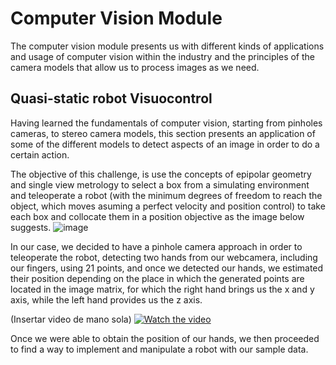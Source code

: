 # Computer Vision Module
  The computer vision module presents us with different kinds of applications and usage of computer vision within the industry and the principles of the camera models that allow us to process images as we need.

## Quasi-static robot Visuocontrol
  Having learned the fundamentals of computer vision, starting from pinholes cameras, to stereo camera models, this section presents an application of some of the different models to detect aspects of an image in order to do a certain action.
  
  The objective of this challenge, is use the concepts of epipolar geometry and single view metrology to select a box from a simulating environment and teleoperate a robot (with the minimum degrees of freedom to reach the object, which moves asuming a perfect velocity and position control) to take each box and collocate them in a position objective as the image below suggests.
  ![image](https://github.com/DevasNAI/Electro-HorchatasPuzzleBot/assets/55808186/8d7ec7fb-73dd-4cad-a3d5-35938ca764b7)

  In our case, we decided to have a pinhole camera approach in order to teleoperate the robot, detecting two hands from our webcamera, including our fingers, using 21 points, and once we detected our hands, we estimated their position depending on the place in which the generated points are located in the image matrix, for which the right hand brings us the x and y axis, while the left hand provides us the z axis.
  
  (Insertar video de mano sola)
  [![Watch the video](https://drive.google.com/file/d/1AH9lAAqefOJhfmlqpU-pGO1G-nx83wwM/view?usp=share_link)](https://drive.google.com/file/d/1AH9lAAqefOJhfmlqpU-pGO1G-nx83wwM/view?usp=share_link)
  
  Once we were able to obtain the position of our hands, we then proceeded to find a way to implement and manipulate a robot with our sample data.


